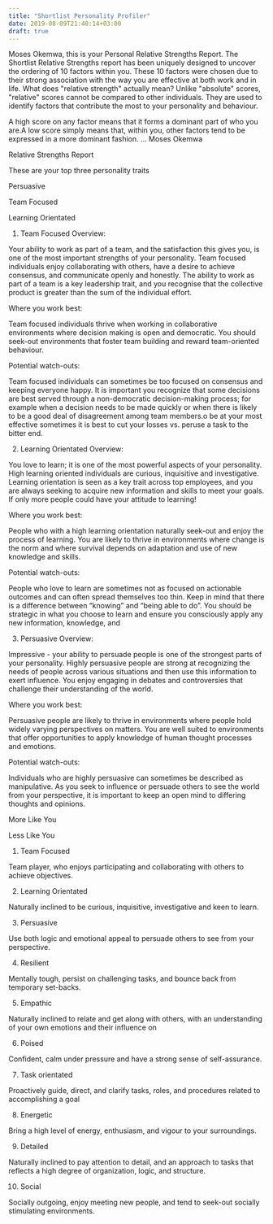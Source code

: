 ```yaml
---
title: "Shortlist Personality Profiler"
date: 2019-08-09T21:40:14+03:00
draft: true
---
```


Moses Okemwa, this is your Personal Relative Strengths Report.
The Shortlist Relative Strengths report has been uniquely designed to uncover the ordering of 10 factors within you.
These 10 factors were chosen due to their strong association with the way you are effective at both work and in life.
What does "relative strength" actually mean?
Unlike "absolute" scores, "relative" scores cannot be compared to other individuals. They are used to identify factors that contribute the most to your personality and behaviour.

A high score on any factor means that it forms a dominant part of who you are.A low score simply means that, within you, other factors tend to be expressed in a more dominant fashion.
...
Moses Okemwa

Relative Strengths Report


These are your top three personality traits

Persuasive

Team Focused

Learning Orientated

1. Team Focused
Overview:

Your ability to work as part of a team, and the satisfaction this gives you, is one of the most important strengths of your personality.  Team focused individuals enjoy collaborating with others, have a desire to achieve consensus, and communicate openly and honestly. The ability to work as part of a team is a key leadership trait, and you recognise that the collective product is greater than the sum of the individual effort.

Where you work best:

Team focused individuals thrive when working in collaborative environments where decision making is open and democratic. You should seek-out environments that foster team building and reward team-oriented behaviour.

Potential watch-outs:

Team focused individuals can sometimes be too focused on consensus and keeping everyone happy. It is important you recognize that some decisions are best served through a non-democratic decision-making process; for example when a decision needs to be made quickly or when there is likely to be a good deal of disagreement among team members.o be at your most effective sometimes it is best to cut your losses vs. peruse a task to the bitter end.


2. Learning Orientated
Overview:

You love to learn; it is one of the most powerful aspects of your personality. High learning oriented individuals are curious, inquisitive and investigative. Learning orientation is seen as a key trait across top employees, and you are always seeking to acquire new information and skills to meet your goals. If only more people could have your attitude to learning!

Where you work best:

People who with a high learning orientation naturally seek-out and enjoy the process of learning. You are likely to thrive in environments where change is the norm and where survival depends on adaptation and use of new knowledge and skills.

Potential watch-outs:

People who love to learn are sometimes not as focused on actionable outcomes and can often spread themselves too thin. Keep in mind that there is a difference between “knowing” and “being able to do”. You should be strategic in what you choose to learn and ensure you consciously apply any new information, knowledge, and


3. Persuasive
Overview:

Impressive - your ability to persuade people is one of the strongest parts of your personality. Highly persuasive people are strong at recognizing the needs of people across various situations and then use this information to exert influence. You enjoy engaging in debates and controversies that challenge their understanding of the world.

 Where you work best:

Persuasive people are likely to thrive in environments where people hold widely varying perspectives on matters. You are well suited to environments that offer opportunities to apply knowledge of human thought processes and emotions.

 Potential watch-outs:

Individuals who are highly persuasive can sometimes be described as manipulative. As you seek to influence or persuade others to see the world from your perspective, it is important to keep an open mind to differing thoughts and opinions.


More Like You

Less Like You

1. Team Focused

Team player, who enjoys participating and collaborating with others to achieve objectives.

2. Learning Orientated

Naturally inclined to be curious, inquisitive, investigative and keen to learn.

3. Persuasive

Use both logic and emotional appeal to persuade others to see from your perspective.

4. Resilient

Mentally tough, persist on challenging tasks, and bounce back from temporary set-backs.

5. Empathic

Naturally inclined to relate and get along with others, with an understanding of your own emotions and their influence on

6. Poised

Confident, calm under pressure and have a strong sense of self-assurance.

7. Task orientated

Proactively guide, direct, and clarify tasks, roles, and procedures related to accomplishing a goal

8. Energetic

Bring a high level of energy, enthusiasm, and vigour to your surroundings.

9. Detailed

Naturally inclined to pay attention to detail, and an approach to tasks that reflects a high degree of organization, logic, and structure.

10. Social

Socially outgoing, enjoy meeting new people, and tend to seek-out socially stimulating environments.
